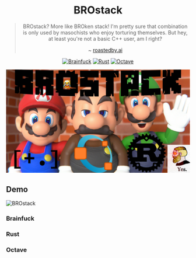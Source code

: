 <div align="center">

# BROstack

> BROstack? More like BROken stack! I'm pretty sure that combination is only used by masochists who enjoy torturing themselves. But hey, at least you're not a basic C++ user, am I right?
>
> ~ [roastedby.ai](https://www.roastedby.ai)

[![Brainfuck](https://img.shields.io/badge/Brainfuck-00436d.svg?style=for-the-badge)](https://esolangs.org/wiki/Brainfuck)
[![Rust](https://img.shields.io/badge/Rust-5D4F85.svg?style=for-the-badge)](https://www.rust-lang.org/)
[![Octave](https://img.shields.io/badge/Octave-6F99A6.svg?style=for-the-badge)](https://octave.org/)

</div>

![BROstack](./BROstack.jpg)

## Demo

![BROstack](./BROstack.gif)

### Brainfuck

### Rust

### Octave
